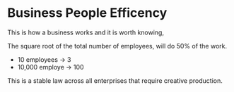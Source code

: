 # Business People Efficency

This is how a business works and it is worth knowing, 

The square root of the total number of employees, will do 50% of the work.

- 10 employees -> 3
- 10,000 employe -> 100

This is a stable law across all enterprises that require creative production.
